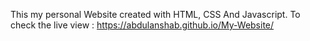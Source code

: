 This my personal Website created with HTML, CSS And Javascript. To check the live view :  https://abdulanshab.github.io/My-Website/
